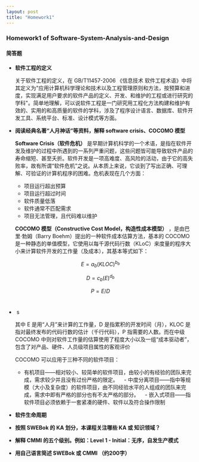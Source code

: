 ```yaml
---
layout: post
title: "Homework1"
---
```

### Homework1 of Software-System-Analysis-and-Design

#### 简答题
- __软件工程的定义__

    关于软件工程的定义，在 GB/T11457-2006 《信息技术 软件工程术语》中将其定义为"应用计算机科学理论和技术以及工程管理原则和方法，按预算和进度，实现满足用户要求的软件产品的定义、开发、和维护的工程或进行研究的学科"。简单地理解，可以说软件工程是一门研究用工程化方法构建和维护有效的、实用的和高质量的软件的学科，涉及了程序设计语言、数据库、软件开发工具、系统平台、标准、设计模式等方面。

- __阅读经典名著“人月神话”等资料，解释 software crisis、COCOMO 模型__

    __Software Crisis（软件危机）__ 是早期计算机科学的一个术语，是指在软件开发及维护的过程中所遇到的一系列严重问题，这些问题皆可能导致软件产品的寿命缩短、甚至夭折。软件开发是一项高难度、高风险的活动，由于它的高失败率，故有所谓“软件危机”之说。从本质上来说，它谈到了写出正确、可理解、可验证的计算机程序的困难。危机表现在几个方面：
    - 项目运行超出预算
    - 项目运行超过时间
    - 软件质量低落
    - 软件通常不匹配需求
    - 项目无法管理，且代码难以维护
    
    __COCOMO 模型（Constructive Cost Model，构造性成本模型）__ ，是由巴里·勃姆（Barry Boehm）提出的一种软件成本估算方法，基本的 COCOMO 是一种静态的单值模型，它使用以每千源代码行数（KLoC）来度量的程序大小来计算软件开发的工作量（及成本），其基本等式如下：    

$$E=a_b(KLOC)^{b_b}$$ 

$$D=c_b(E)^{d_b}$$ 

$$P=E/D$$     


-  s

    其中 E 是用“人月”来计算的工作量，D 是指累积的开发时间（月），KLOC 是指对最终发布的代码行数的估计（千行代码），P 指需要的人数。而在中级 COCOMO 中则对软件工作量的估算使用了程度大小以及一组“成本驱动者”，包含了对产品、硬件、人员级项目属性的客观评价
    
    COCOMO 可以应用于三种不同的软件项目：
    - 有机项目——相对较小、较简单的软件项目，由较小的有经验的团队来完成，需求较少并且没有过份严格的限定。
    - 中度分离项目——指中等规模（大小及复杂度）的软件项目，由不同经验水平的人组成的团队来完成，需求中即有严格的部分也有不太严格的部分。
    - 嵌入式项目——指软件项目必须依赖于一套紧凑的硬件、软件以及符合操作限制
         
- __软件生命周期__
- __按照 SWEBok 的 KA 划分，本课程关注哪些 KA 或 知识领域？__
- __解释 CMMI 的五个级别。例如：Level 1 - Initial：无序，自发生产模式__
- __用自己语言简述 SWEBok 或 CMMI （约200字）__
